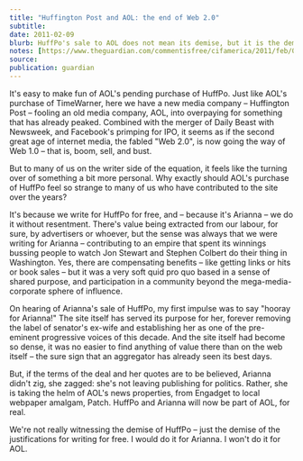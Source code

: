 ```yaml
---
title: "Huffington Post and AOL: the end of Web 2.0"
subtitle: 
date: 2011-02-09
blurb: HuffPo's sale to AOL does not mean its demise, but it is the demise of something: we'd write for free for Arianna, but not AOL
notes: [https://www.theguardian.com/commentisfree/cifamerica/2011/feb/09/arianna-huffington-aol-douglas-rushkoff](https://www.theguardian.com/commentisfree/cifamerica/2011/feb/09/arianna-huffington-aol-douglas-rushkoff https://www.theguardian.com/commentisfree/cifamerica/2011/feb/09/arianna-huffington-aol-douglas-rushkoff)
source: 
publication: guardian
---
```


It's easy to make fun of AOL's pending purchase of HuffPo. Just like AOL's purchase of TimeWarner, here we have a new media company – Huffington Post – fooling an old media company, AOL, into overpaying for something that has already peaked. Combined with the merger of Daily Beast with Newsweek, and Facebook's primping for IPO, it seems as if the second great age of internet media, the fabled "Web 2.0", is now going the way of Web 1.0 – that is, boom, sell, and bust.

But to many of us on the writer side of the equation, it feels like the turning over of something a bit more personal. Why exactly should AOL's purchase of HuffPo feel so strange to many of us who have contributed to the site over the years?

It's because we write for HuffPo for free, and – because it's Arianna – we do it without resentment. There's value being extracted from our labour, for sure, by advertisers or whoever, but the sense was always that we were writing for Arianna – contributing to an empire that spent its winnings bussing people to watch Jon Stewart and Stephen Colbert do their thing in Washington. Yes, there are compensating benefits – like getting links or hits or book sales – but it was a very soft quid pro quo based in a sense of shared purpose, and participation in a community beyond the mega-media-corporate sphere of influence.

On hearing of Arianna's sale of HuffPo, my first impulse was to say "hooray for Arianna!" The site itself has served its purpose for her, forever removing the label of senator's ex-wife and establishing her as one of the pre-eminent progressive voices of this decade. And the site itself had become so dense, it was no easier to find anything of value there than on the web itself – the sure sign that an aggregator has already seen its best days.

But, if the terms of the deal and her quotes are to be believed, Arianna didn't zig, she zagged: she's not leaving publishing for politics. Rather, she is taking the helm of AOL's news properties, from Engadget to local webpaper amalgam, Patch. HuffPo and Arianna will now be part of AOL, for real.

We're not really witnessing the demise of HuffPo – just the demise of the justifications for writing for free. I would do it for Arianna. I won't do it for AOL.
